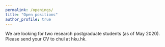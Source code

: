 ```yaml
---
permalink: /openings/
title: "Open positions"
author_profile: true
---
```

We are looking for two research postgraduate students (as of May 2020). Please send your CV to chul at hku.hk.


